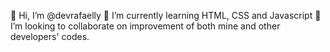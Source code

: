 👋 Hi, I’m @devrafaelly
🌱 I’m currently learning HTML, CSS and Javascript
💞️ I’m looking to collaborate on improvement of both mine and other developers' codes.
